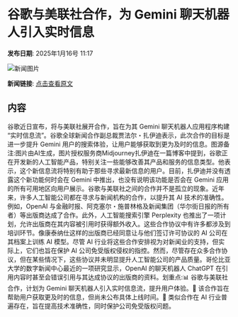 # ​谷歌与美联社合作，为 Gemini 聊天机器人引入实时信息

**发布日期**: 2025年1月16号 11:17

![新闻图片](https://pic.chinaz.com/picmap/202306131355473164_2.jpg)

**新闻链接**: [点击查看原文](https://www.aibase.com/zh/news/14766)

## 内容

谷歌近日宣布，将与美联社展开合作，旨在为其 Gemini 聊天机器人应用程序构建 “实时信息流”。谷歌全球新闻合作副总裁贾法尔・扎伊迪表示，此次合作的目标是进一步提升 Gemini 用户的搜索体验，让用户能够获取到更为及时的信息。图源备注:图片由AI生成，图片授权服务商Midjourney扎伊迪在一篇博客中提到，谷歌正在开发新的人工智能产品，特别关注一些能够改善其产品和服务的信息类型。他表示，这个新信息流将特别有助于那些寻求最新信息的用户。目前，扎伊迪并没有透露这个新功能何时会在 Gemini 中推出，也没有说明该功能是否会在 Gemini 应用的所有可用地区向用户展示。谷歌与美联社之间的合作并不是孤立的现象。近年来，许多人工智能公司都在寻求与新闻机构的合作，以提升其 AI 技术的准确性。例如，OpenAI 与金融时报、阿克塞尔・施普林格及新闻集团（华尔街日报的所有者）等出版商达成了合作。此外，人工智能搜索引擎 Perplexity 也推出了一项计划，允许出版商在其内容被引用时获得额外收入。这些合作协议中有许多都涉及到培训环节。像康泰纳仕这样的出版商已经同意让与他们签订许可协议的 AI 公司在其档案上训练 AI 模型。尽管 AI 行业将这些合作安排视为对新闻业的支持，但实际上，它们也旨在保护 AI 公司免受版权侵权的指控。然而，尽管存在众多合作协议，但在某些情况下，这些协议并未明显提升人工智能公司的产品质量。哥伦比亚大学的数字新闻中心最近的一项研究显示，OpenAI 的聊天机器人 ChatGPT 在引用内容时甚至会错误引用与其达成协议的出版商的资料。划重点:📊 谷歌与美联社合作，计划为 Gemini 聊天机器人引入实时信息流，提升用户体验。📰 该合作旨在帮助用户获取更及时的信息，但尚未公布具体上线时间。🤝 类似合作在 AI 行业普遍存在，旨在提高技术准确性，同时保护公司免受版权问题。
